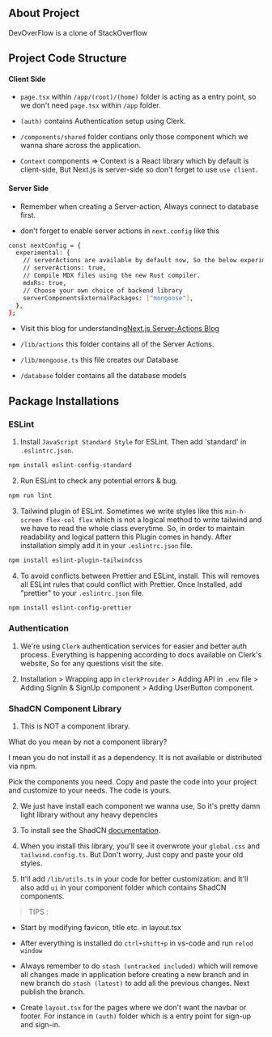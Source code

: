 ## About Project

DevOverFlow is a clone of StackOverflow

## Project Code Structure

#### Client Side

- `page.tsx` within `/app/(root)/(home)` folder is acting as a entry point, so we don't need `page.tsx` within `/app` folder.

- `(auth)` contains Authentication setup using Clerk.

- `/components/shared` folder contians only those component which we wanna share across the application.

- `Context` components => Context is a React library which by default is client-side, But Next.js is server-side so don't forget to use `use client`.

#### Server Side

- Remember when creating a Server-action, Always connect to database first.

- don't forget to enable server actions in `next.config` like this

```bash
const nextConfig = {
  experimental: {
    // serverActions are available by default now, So the below experimental code is not required
    // serverActions: true,
    // Compile MDX files using the new Rust compiler.
    mdxRs: true,
    // Choose your own choice of backend library
    serverComponentsExternalPackages: ["mongoose"],
  },
};
```

- Visit this blog for understanding[Next.js Server-Actions Blog](https://makerkit.dev/blog/tutorials/nextjs-server-actions)

- `/lib/actions` this folder contains all of the Server Actions.

- `/lib/mongoose.ts` this file creates our Database

- `/database` folder contains all the database models

## Package Installations

### ESLint

1.  Install `JavaScript Standard Style` for ESLint. Then add 'standard' in `.eslintrc.json`.

```bash
npm install eslint-config-standard
```

2. Run ESLint to check any potential errors & bug.

```bash
npm run lint
```

3. Tailwind plugin of ESLint.
   Sometimes we write styles like this `min-h-screen flex-col flex` which is not a logical method to write tailwind and we have to read the whole class everytime. So, in order to maintain readability and logical pattern this Plugin comes in handy.
   After installation simply add it in your `.eslintrc.json` file.

```bash
npm install eslint-plugin-tailwindcss
```

4. To avoid conflicts between Prettier and ESLint, install.
   This will removes all ESLint rules that could conflict with Prettier. Once Installed, add "prettier" to your `.eslintrc.json` file.

```bash
npm install eslint-config-prettier
```

### Authentication

1. We're using `Clerk` authentication services for easier and better auth process. Everything is happening according to docs available on Clerk's website, So for any questions visit the site.

2. Installation > Wrapping app in `clerkProvider` > Adding API in `.env` file > Adding SignIn & SignUp component > Adding UserButton component.

### ShadCN Component Library

1. This is NOT a component library.

What do you mean by not a component library?

I mean you do not install it as a dependency. It is not available or distributed via npm.

Pick the components you need. Copy and paste the code into your project and customize to your needs. The code is yours.

2. We just have install each component we wanna use, So it's pretty damn light library without any heavy depencies

3. To install see the ShadCN [documentation](https://ui.shadcn.com/docs).

4. When you install this library, you'll see it overwrote your `global.css` and `tailwind.config.ts`. But Don't worry, Just copy and paste your old styles.

5. It'll add `/lib/utils.ts` in your code for better customization. and It'll also add `ui` in your component folder which contains ShadCN components.

> TIPS :

- Start by modifying favicon, title etc. in layout.tsx

- After everything is installed do `ctrl+shift+p` in vs-code and run `relod window`

- Always remember to do `stash (untracked included)` which will remove all changes made in application before creating a new branch and in new branch do `stash (latest)` to add all the previous changes. Next publish the branch.

- Create `layout.tsx` for the pages where we don't want the navbar or footer. For instance in `(auth)` folder which is a entry point for sign-up and sign-in.
